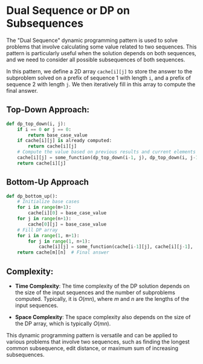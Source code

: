# Dual Sequence or DP on Subsequences

The "Dual Sequence" dynamic programming pattern is used to solve problems that involve calculating some value related to two sequences. This pattern is particularly useful when the solution depends on both sequences, and we need to consider all possible subsequences of both sequences.

In this pattern, we define a 2D array `cache[i][j]` to store the answer to the subproblem solved on a prefix of sequence 1 with length `i`, and a prefix of sequence 2 with length `j`. We then iteratively fill in this array to compute the final answer.

## Top-Down Approach:

```python
def dp_top_down(i, j):
    if i == 0 or j == 0:
        return base_case_value
    if cache[i][j] is already computed:
        return cache[i][j]
    # Compute the value based on previous results and current elements
    cache[i][j] = some_function(dp_top_down(i-1, j), dp_top_down(i, j-1), ...)
    return cache[i][j]
```

## Bottom-Up Approach

```python
def dp_bottom_up():
    # Initialize base cases
    for i in range(m+1):
        cache[i][0] = base_case_value
    for j in range(n+1):
        cache[0][j] = base_case_value
    # Fill DP array
    for i in range(1, m+1):
        for j in range(1, n+1):
            cache[i][j] = some_function(cache[i-1][j], cache[i][j-1], ...)
    return cache[m][n]  # Final answer
```

## Complexity:

- **Time Complexity**: The time complexity of the DP solution depends on the size of the input sequences and the number of subproblems computed. Typically, it is $O(mn)$, where $m$ and $n$ are the lengths of the input sequences.

- **Space Complexity**: The space complexity also depends on the size of the DP array, which is typically $O(mn)$.

This dynamic programming pattern is versatile and can be applied to various problems that involve two sequences, such as finding the longest common subsequence, edit distance, or maximum sum of increasing subsequences.
